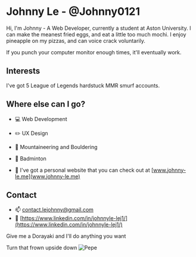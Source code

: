 # Johnny Le - @Johnny0121

Hi, I'm Johnny - A Web Developer, currently a student at Aston University. I can make the meanest fried eggs, and eat a little too much mochi. I enjoy pineapple on my pizzas, and can voice crack voluntarily.

If you punch your computer monitor enough times, it'll eventually work.

## Interests

I've got 5 League of Legends hardstuck MMR smurf accounts.

## Where else can I go?
- :computer: Web Development
- :pencil2: UX Design
- :sunrise_over_mountains: Mountaineering and Bouldering
- :tennis: Badminton


- :iphone: I've got a personal website that you can check out at [www.johnny-le.me](www.johnny-le.me)

## Contact

- :mailbox: [contact.lejohnny@gmail.com](contact.lejohnny@gmail.com)
- :busts_in_silhouette: [https://www.linkedin.com/in/johnnyle-lej1/](https://www.linkedin.com/in/johnnyle-lej1/)

Give me a Dorayaki and I'll do anything you want

Turn that frown upside down ![Pepe](https://cdn.vox-cdn.com/thumbor/_cyhoY8L8m4XQWXXgJs6VRMyGUs=/0x0:630x630/1200x0/filters:focal(0x0:630x630):no_upscale()/cdn.vox-cdn.com/uploads/chorus_asset/file/10838133/feelsgoodman.jpg)
